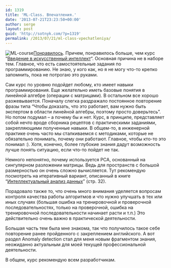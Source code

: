 ```yaml
---
id: 1319
title: 'ML-Class. Впечатления.'
date: '2013-07-21T23:23:50+00:00'
author: serge
layout: post
guid: 'http://sotnyk.com/?p=1319'
permalink: /2013/07/21/ml-class-vpechatleniya/
---
```


![ML-course](http://localhost/wp-content/uploads/2013/05/ML-course-300x267.jpg)[Понравилось](https://class.coursera.org/ml-003/class/index). Причем, понравилось больше, чем курс “[Введение в искусственный интеллект](https://www.udacity.com/course/cs271)“. Основная причина не в наборе тем. Главное, что есть самостоятельные задания по программированию. Не знаю, у кого как, но я не могу что-то крепко запомнить, пока не потрогаю это руками.

Сам курс по уровню подойдет любому, кто имеет навыки программирования. Еще желательно иметь базовые понятия в линейной алгебре (операции с матрицами). В остальном все хорошо разжевывается. Поначалу слегка раздражало постоянное повторение фразы типа “Чтобы доказать, что это работает, вам нужно быть экспертом в области линейной алгебры, поэтому просто доверьтесь”. Но потом подумал – а почему бы и нет. Курс, в принципе, представляет собой нечто вроде сборника рецептов с практическими заданиями, закрепляющими полученные навыки. В общем-то, в инженерной практике очень часто мы сталкиваемся с методиками, которые не обязательно понимать, почему они работают. Главное, чтобы кто-то это понимал :). Хотя, конечно, более глубокие знания дадут возможность лучше понять ситуацию, если что-то пойдет не так.

Немного непонятно, почему используется PCA, основанный на сингулярном разложении матрицы. Ведь для пространств с большой размерностью он очень сложно вычисляется. Тут рекомендую посмотреть на итеративный вариант, описанный в книге “[Интеллектуальный анализ данных](http://goo.gl/XfHwc)” (стр. 32).

Порадовало также то, что очень много внимания уделяется вопросам контроля качества работы алгоритмов и что нужно улучшать в тех или иных случаях (большая ошибка на тренировочной и проверочной последовательностях, только на проверочной, ошибка на тренировочной последовательности начинает расти и т.п.) Это действительно очень важно в практической деятельности.

Большая часть тем была мне знакома, так что получилось такое себе повторение ранее пройденного с закреплением английского. А вот раздел Anomaly detection стал для меня новым фрагментом знания, неожиданно актуальным для моей текущей профессиональной деятельности.

В общем, курс рекомендую всем разработчикам.